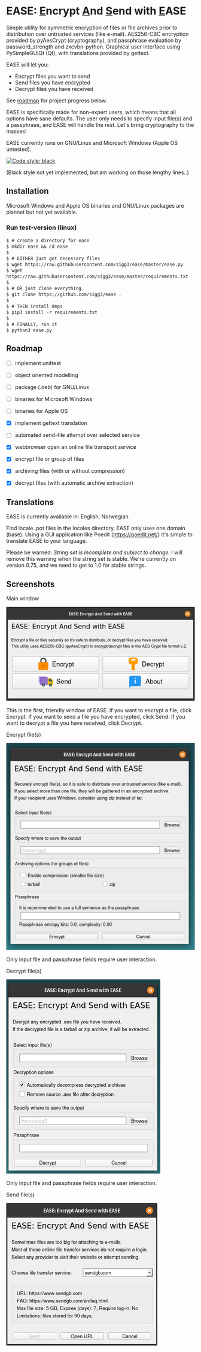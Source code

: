 # EASE: <ins>E</ins>ncrypt <ins>A</ins>nd <ins>S</ins>end with <ins>E</ins>ASE

Simple utility for symmetric encryption of files or file archives prior to distribution over untrusted services (like e-mail).
AES256-CBC encryption provided by pyAesCrypt (cryptography), and passphrase evaluation by password_strength and zxcvbn-python.
Graphical user interface using PySimpleGUIQt (Qt), with translations provided by gettext.

EASE will let you:
* Encrypt files you want to send
* Send files you have encrypted
* Decrypt files you have received

See [roadmap](https://github.com/sigg3/ease/blob/master/README.md#roadmap) for project progress below.

EASE is specifically made for non-expert users, which means that all options have sane defaults. The user only needs to specify input file(s) and a passphrase, and EASE will handle the rest. Let's bring cryptography to the masses!

EASE currently runs on GNU/Linux and Microsoft Windows (Apple OS untested).

[![Code style: black](https://img.shields.io/badge/code%20style-black-000000.svg)](https://github.com/psf/black)

(Black style not yet implemented, but am working on those lengthy lines..)

## Installation

Microsoft Windows and Apple OS binaries and GNU/Linux packages are plannet but not yet available.

### Run test-version (linux)
```
$ # create a directory for ease
$ mkdir ease && cd ease
$
$ # EITHER just get necessary files
$ wget https://raw.githubusercontent.com/sigg3/ease/master/ease.py
$ wget https://raw.githubusercontent.com/sigg3/ease/master/requirements.txt
$
$ # OR just clone everything
$ git clone https://github.com/sigg3/ease .
$
$ # THEN install deps
$ pip3 install -r requirements.txt
$
$ # FINALLY, run it
$ python3 ease.py
```

## Roadmap
- [ ] implement unittest
- [ ] object oriented modelling
- [ ] package (.deb) for GNU/Linux
- [ ] binaries for Microsoft Windows
- [ ] binaries for Apple OS
- [x] implement gettext translation
- [ ] automated send-file attempt over selected service
- [x] webbrowser open an online file transport service
- [x] encrypt file or group of files
- [x] archiving files (with or without compression)
- [x] decrypt files (with automatic archive extraction)


## Translations

EASE is currently available in: English, Norwegian.

Find locale .pot files in the locales directory. EASE only uses one domain (base). Using a GUI application like Poedit (https://poedit.net/) it's simple to translate EASE to your language.

Please be warned: _String set is incomplete and subject to change._ I will remove this warning when the string set is stable. We're currently on version 0.75, and we need to get to 1.0 for stable strings.


## Screenshots

Main window

![Main window](https://raw.githubusercontent.com/sigg3/ease/master/screenshots/ease_main_full.png)

This is the first, friendly window of EASE. If you want to encrypt a file, click Encrypt. If you want to send a file you have encrypted, click Send. If you want to decrypt a file you have received, click Decrypt.


Encrypt file(s)

![Encrypt](https://raw.githubusercontent.com/sigg3/ease/master/screenshots/ease_encrypt.png)

Only input file and passphrase fields require user interaction.


Decrypt file(s)

![Decrypt](https://raw.githubusercontent.com/sigg3/ease/master/screenshots/ease_decrypt.png)

Only input file and passphrase fields require user interaction.


Send file(s)

![Send](https://raw.githubusercontent.com/sigg3/ease/master/screenshots/ease_send.png)
